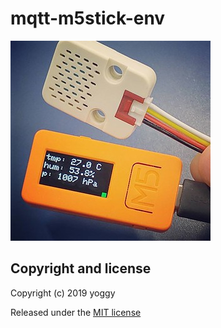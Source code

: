 mqtt-m5stick-env
====

![](img01.jpg)

Copyright and license
----
Copyright (c) 2019 yoggy

Released under the [MIT license](LICENSE.txt)

